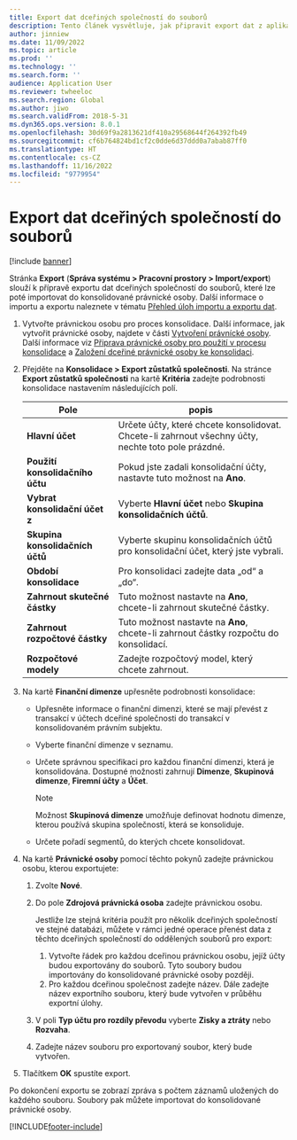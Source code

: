 ```yaml
---
title: Export dat dceřiných společností do souborů
description: Tento článek vysvětluje, jak připravit export dat z aplikace Microsoft Dynamics 365 Finance a poté je importovat do konsolidované právnické osoby.
author: jinniew
ms.date: 11/09/2022
ms.topic: article
ms.prod: ''
ms.technology: ''
ms.search.form: ''
audience: Application User
ms.reviewer: twheeloc
ms.search.region: Global
ms.author: jiwo
ms.search.validFrom: 2018-5-31
ms.dyn365.ops.version: 8.0.1
ms.openlocfilehash: 30d69f9a2813621df410a29568644f264392fb49
ms.sourcegitcommit: cf6b764824bd1cf2c0dde6d37ddd0a7abab87ff0
ms.translationtype: HT
ms.contentlocale: cs-CZ
ms.lasthandoff: 11/16/2022
ms.locfileid: "9779954"
---
```

# <a name="export-subsidiary-data-to-files"></a>Export dat dceřiných společností do souborů

[!include [banner](../includes/banner.md)]

Stránka **Export** (**Správa systému \> Pracovní prostory \> Import/export**) slouží k přípravě exportu dat dceřiných společností do souborů, které lze poté importovat do konsolidované právnické osoby. Další informace o importu a exportu naleznete v tématu [Přehled úloh importu a exportu dat](../../fin-ops-core/dev-itpro/data-entities/data-import-export-job.md).

1. Vytvořte právnickou osobu pro proces konsolidace. Další informace, jak vytvořit právnické osoby, najdete v části [Vytvoření právnícké osoby](../../fin-ops-core/fin-ops/organization-administration/tasks/create-legal-entity.md). Další informace viz [Připrava právnické osoby pro použití v procesu konsolidace](prepare-company-for-consolidation.md) a [Založení dceřiné právnické osoby ke konsolidaci](set-up-subsidiary-company-for-consolidation.md). 

2. Přejděte na **Konsolidace \> Export zůstatků společnosti**. Na stránce **Export zůstatků společnosti** na kartě **Kritéria** zadejte podrobnosti konsolidace nastavením následujících polí.

    | Pole                             | popis |
    |-----------------------------------|-------|
    | **Hlavní účet**                      | Určete účty, které chcete konsolidovat. Chcete-li zahrnout všechny účty, nechte toto pole prázdné. |
    | **Použití konsolidačního účtu**         | Pokud jste zadali konsolidační účty, nastavte tuto možnost na **Ano**. |
    | **Vybrat konsolidační účet z** | Vyberte **Hlavní účet** nebo **Skupina konsolidačních účtů**. |
    | **Skupina konsolidačních účtů**       | Vyberte skupinu konsolidačních účtů pro konsolidační účet, který jste vybrali. |
    | **Období konsolidace**              | Pro konsolidaci zadejte data „od“ a „do“. |
    | **Zahrnout skutečné částky**            | Tuto možnost nastavte na **Ano**, chcete-li zahrnout skutečné částky. |
    | **Zahrnout rozpočtové částky**            | Tuto možnost nastavte na **Ano**, chcete-li zahrnout částky rozpočtu do konsolidací. |
    | **Rozpočtové modely**                     | Zadejte rozpočtový model, který chcete zahrnout. |

3. Na kartě **Finanční dimenze** upřesněte podrobnosti konsolidace:

    - Upřesněte informace o finanční dimenzi, které se mají převést z transakcí v účtech dceřiné společnosti do transakcí v konsolidovaném právním subjektu.
    - Vyberte finanční dimenze v seznamu.
    - Určete správnou specifikaci pro každou finanční dimenzi, která je konsolidována. Dostupné možnosti zahrnují **Dimenze**, **Skupinová dimenze**, **Firemní účty** a **Účet**.

        > [!NOTE]
        > Možnost **Skupinová dimenze** umožňuje definovat hodnotu dimenze, kterou používá skupina společností, která se konsoliduje.

    - Určete pořadí segmentů, do kterých chcete konsolidovat.

4. Na kartě **Právnické osoby** pomocí těchto pokynů zadejte právnickou osobu, kterou exportujete:

    1. Zvolte **Nové**.
    2. Do pole **Zdrojová právnická osoba** zadejte právnickou osobu.

        Jestliže lze stejná kritéria použít pro několik dceřiných společností ve stejné databázi, můžete v rámci jedné operace přenést data z těchto dceřiných společností do oddělených souborů pro export:

        1. Vytvořte řádek pro každou dceřinou právnickou osobu, jejíž účty budou exportovány do souborů. Tyto soubory budou importovány do konsolidované právnické osoby později.
        2. Pro každou dceřinou společnost zadejte název. Dále zadejte název exportního souboru, který bude vytvořen v průběhu exportní úlohy.

    3. V poli **Typ účtu pro rozdíly převodu** vyberte **Zisky a ztráty** nebo **Rozvaha**.
    4. Zadejte název souboru pro exportovaný soubor, který bude vytvořen.

5. Tlačítkem **OK** spustíte export.

Po dokončení exportu se zobrazí zpráva s počtem záznamů uložených do každého souboru. Soubory pak můžete importovat do konsolidované právnické osoby.


[!INCLUDE[footer-include](../../includes/footer-banner.md)]
